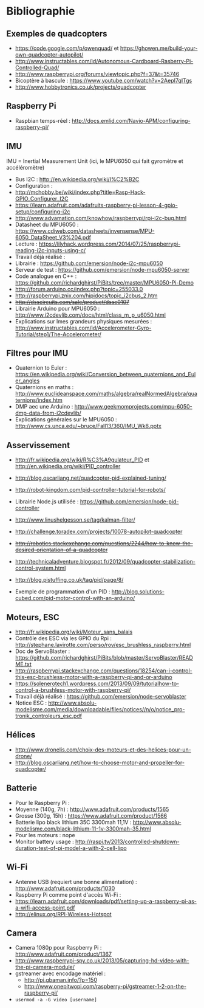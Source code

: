 Bibliographie
=============

Exemples de quadcopters
-----------------------

* https://code.google.com/p/owenquad/ et https://ghowen.me/build-your-own-quadcopter-autopilot/
* http://www.instructables.com/id/Autonomous-Cardboard-Rasberry-Pi-Controlled-Quad/
* http://www.raspberrypi.org/forums/viewtopic.php?f=37&t=35746
* Bicoptère à bascule : https://www.youtube.com/watch?v=2AepI7qITgs
* http://www.hobbytronics.co.uk/projects/quadcopter

Raspberry Pi
------------

* Raspbian temps-réel : http://docs.emlid.com/Navio-APM/configuring-raspberry-pi/

IMU
---

IMU = Inertial Measurement Unit (ici, le MPU6050 qui fait gyromètre et accéléromètre)

* Bus I2C : http://en.wikipedia.org/wiki/I%C2%B2C
* Configuration : 
 * http://mchobby.be/wiki/index.php?title=Rasp-Hack-GPIO_Configurer_I2C
 * https://learn.adafruit.com/adafruits-raspberry-pi-lesson-4-gpio-setup/configuring-i2c
 * http://www.advamation.com/knowhow/raspberrypi/rpi-i2c-bug.html
* Datasheet du MPU6050 : https://www.cdiweb.com/datasheets/invensense/MPU-6050_DataSheet_V3%204.pdf
* Lecture : https://lilyhack.wordpress.com/2014/07/25/raspberrypi-reading-i2c-inputs-using-c/
* Travail déjà réalisé :
 * Librairie : https://github.com/emersion/node-i2c-mpu6050
 * Serveur de test : https://github.com/emersion/node-mpu6050-server
* Code analogue en C++ : https://github.com/richardghirst/PiBits/tree/master/MPU6050-Pi-Demo
* http://forum.arduino.cc/index.php?topic=255033.0
* http://raspberrypi.znix.com/hipidocs/topic_i2cbus_2.htm
* ~~http://dsscircuits.com/sale/product/dssc0107~~
* Librairie Arduino pour MPU6050 : http://www.i2cdevlib.com/docs/html/class_m_p_u6050.html
* Explications sur lmes grandeurs physiques mesurées : http://www.instructables.com/id/Accelerometer-Gyro-Tutorial/step1/The-Accelerometer/

Filtres pour IMU
----------------
* Quaternion to Euler : https://en.wikipedia.org/wiki/Conversion_between_quaternions_and_Euler_angles
* Quaternions en maths : http://www.euclideanspace.com/maths/algebra/realNormedAlgebra/quaternions/index.htm
* DMP aec une Arduino : http://www.geekmomprojects.com/mpu-6050-dmp-data-from-i2cdevlib/
* Explications générales sur le MPU6050 : http://www.cs.unca.edu/~bruce/Fall13/360/IMU_Wk8.pptx

Asservissement
--------------

* http://fr.wikipedia.org/wiki/R%C3%A9gulateur_PID et http://en.wikipedia.org/wiki/PID_controller
* http://blog.oscarliang.net/quadcopter-pid-explained-tuning/
* http://robot-kingdom.com/pid-controller-tutorial-for-robots/
* Librairie Node.js utilisée : https://github.com/emersion/node-pid-controller

* http://www.linushelgesson.se/tag/kalman-filter/
* http://challenge.toradex.com/projects/10078-autopilot-quadcopter
* ~~http://robotics.stackexchange.com/questions/2244/how-to-know-the-desired-orientation-of-a-quadcopter~~
* http://technicaladventure.blogspot.fr/2012/09/quadcopter-stabilization-control-system.html
* http://blog.pistuffing.co.uk/tag/pid/page/8/

* Exemple de programmation d'un PID : http://blog.solutions-cubed.com/pid-motor-control-with-an-arduino/

Moteurs, ESC
------------

* http://fr.wikipedia.org/wiki/Moteur_sans_balais
* Contrôle des ESC via les GPIO du Rpi : http://stephane.lavirotte.com/perso/rov/esc_brushless_raspberry.html
* Doc de ServoBlaster : https://github.com/richardghirst/PiBits/blob/master/ServoBlaster/README.txt
* http://raspberrypi.stackexchange.com/questions/18254/can-i-control-this-esc-brushless-motor-with-a-raspberry-pi-and-or-arduino
* https://solenerotech1.wordpress.com/2013/09/09/tutorialhow-to-control-a-brushless-motor-with-raspberry-pi/
* Travail déjà réalisé : https://github.com/emersion/node-servoblaster
* Notice ESC : http://www.absolu-modelisme.com/media/downloadable/files/notices//n/o/notice_pro-tronik_controleurs_esc.pdf

Hélices
-------

* http://www.dronelis.com/choix-des-moteurs-et-des-helices-pour-un-drone/
* http://blog.oscarliang.net/how-to-choose-motor-and-propeller-for-quadcopter/

Batterie
--------

* Pour le Raspberry Pi :
 * Moyenne (140g, 7h) : http://www.adafruit.com/products/1565
 * Grosse (300g, 15h) : https://www.adafruit.com/product/1566
 * Batterie lipo black lithium 35C 3300mah 11,1V : http://www.absolu-modelisme.com/black-lithium-11-1v-3300mah-35.html
* Pour les moteurs : nope
* Monitor battery usage : http://raspi.tv/2013/controlled-shutdown-duration-test-of-pi-model-a-with-2-cell-lipo

Wi-Fi
-----

* Antenne USB (requiert une bonne alimentation) : http://www.adafruit.com/products/1030
* Raspberry Pi comme point d'accès Wi-Fi : 
 * https://learn.adafruit.com/downloads/pdf/setting-up-a-raspberry-pi-as-a-wifi-access-point.pdf
 * http://elinux.org/RPI-Wireless-Hotspot

Camera
-----------

* Camera 1080p pour Raspberry Pi : http://www.adafruit.com/product/1367
* http://www.raspberrypi-spy.co.uk/2013/05/capturing-hd-video-with-the-pi-camera-module/
* gstreamer avec encodage matériel :
  * http://pi.gbaman.info/?p=150
  * http://www.onepitwopi.com/raspberry-pi/gstreamer-1-2-on-the-raspberry-pi/
* `usermod -a -G video [username]`
